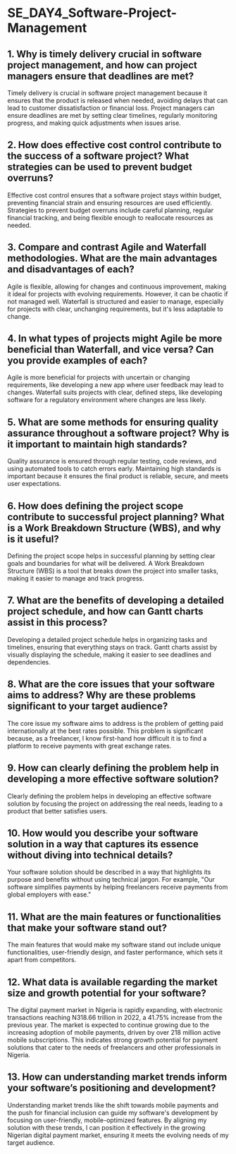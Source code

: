 # SE_DAY4_Software-Project-Management
## 1. Why is timely delivery crucial in software project management, and how can project managers ensure that deadlines are met?
Timely delivery is crucial in software project management because it ensures that the product is released when needed, avoiding delays that can lead to customer dissatisfaction or financial loss. Project managers can ensure deadlines are met by setting clear timelines, regularly monitoring progress, and making quick adjustments when issues arise.

## 2. How does effective cost control contribute to the success of a software project? What strategies can be used to prevent budget overruns?
Effective cost control ensures that a software project stays within budget, preventing financial strain and ensuring resources are used efficiently. Strategies to prevent budget overruns include careful planning, regular financial tracking, and being flexible enough to reallocate resources as needed.

## 3. Compare and contrast Agile and Waterfall methodologies. What are the main advantages and disadvantages of each?
Agile is flexible, allowing for changes and continuous improvement, making it ideal for projects with evolving requirements. However, it can be chaotic if not managed well. Waterfall is structured and easier to manage, especially for projects with clear, unchanging requirements, but it's less adaptable to change.

## 4. In what types of projects might Agile be more beneficial than Waterfall, and vice versa? Can you provide examples of each?
Agile is more beneficial for projects with uncertain or changing requirements, like developing a new app where user feedback may lead to changes. Waterfall suits projects with clear, defined steps, like developing software for a regulatory environment where changes are less likely.

## 5. What are some methods for ensuring quality assurance throughout a software project? Why is it important to maintain high standards?
Quality assurance is ensured through regular testing, code reviews, and using automated tools to catch errors early. Maintaining high standards is important because it ensures the final product is reliable, secure, and meets user expectations.

## 6. How does defining the project scope contribute to successful project planning? What is a Work Breakdown Structure (WBS), and why is it useful?
Defining the project scope helps in successful planning by setting clear goals and boundaries for what will be delivered. A Work Breakdown Structure (WBS) is a tool that breaks down the project into smaller tasks, making it easier to manage and track progress.

## 7. What are the benefits of developing a detailed project schedule, and how can Gantt charts assist in this process?
Developing a detailed project schedule helps in organizing tasks and timelines, ensuring that everything stays on track. Gantt charts assist by visually displaying the schedule, making it easier to see deadlines and dependencies.

## 8. What are the core issues that your software aims to address? Why are these problems significant to your target audience?
The core issue my software aims to address is the problem of getting paid internationally at the best rates possible. This problem is significant because, as a freelancer, I know first-hand how difficult it is to find a platform to receive payments with great exchange rates. 

## 9. How can clearly defining the problem help in developing a more effective software solution?
Clearly defining the problem helps in developing an effective software solution by focusing the project on addressing the real needs, leading to a product that better satisfies users.

## 10. How would you describe your software solution in a way that captures its essence without diving into technical details?
Your software solution should be described in a way that highlights its purpose and benefits without using technical jargon. For example, "Our software simplifies payments by helping freelancers receive payments from global employers with ease."

## 11. What are the main features or functionalities that make your software stand out?
The main features that would make my software stand out include unique functionalities, user-friendly design, and faster performance, which sets it apart from competitors.

## 12. What data is available regarding the market size and growth potential for your software?
The digital payment market in Nigeria is rapidly expanding, with electronic transactions reaching N318.66 trillion in 2022, a 41.75% increase from the previous year. The market is expected to continue growing due to the increasing adoption of mobile payments, driven by over 218 million active mobile subscriptions. This indicates strong growth potential for payment solutions that cater to the needs of freelancers and other professionals in Nigeria.

## 13. How can understanding market trends inform your software’s positioning and development?
Understanding market trends like the shift towards mobile payments and the push for financial inclusion can guide my software's development by focusing on user-friendly, mobile-optimized features. By aligning my solution with these trends, I can position it effectively in the growing Nigerian digital payment market, ensuring it meets the evolving needs of my target audience​.
